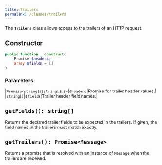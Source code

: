 ```yaml
---
title: Trailers
permalink: /classes/trailers
---
```

The **`Trailers`** class allows access to the trailers of an HTTP request.

## Constructor

```php
public function __construct(
    Promise $headers,
    array $fields = []
)
```

### Parameters

|`Promise<string[]|string[][]>`|`$headers`|Promise for trailer header values.|
|`string[]`|`$fields`|Trailer header field names.|

## `getFields(): string[]`

Returns the declared trailer fields to be expected in the trailers. If given, the field names in the trailers must match exactly.

## `getTrailers(): Promise<Message>`

Returns a promise that is resolved with an instance of `Message` when the trailers are received.
